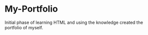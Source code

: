 # My-Portfolio
Initial phase of learning HTML and using the knowledge created the portfolio of myself.
